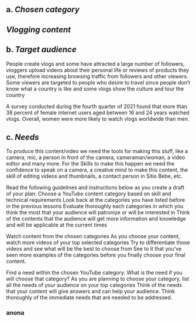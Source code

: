##  a. ***Chosen category***
## *Vlogging content*

## b. ***Target audience***
 People create vlogs and some have attracted a large number of followers, vloggers upload videos about their personal life or reviews of products they use, therefore increasing browsing traffic from followers and other viewers.
Some viewers are targeted to people who desire to travel since people don’t know what a country is like and some vlogs show the culture and tour the country
 
A survey conducted during the fourth quarter of 2021 found that more than 38 percent of female internet users aged between 16 and 24 years watched vlogs. Overall, women were more likely to watch vlogs worldwide than men.

## c. ***Needs***
To produce this content/video we need the tools for making this stuff, like a camera, mic, a person in front of the camera, cameraman/woman, a video editor and many more. For the Skills to make this happen we need the confidence to speak on a camera, a creative mind to make this content, the skill of editing videos and thumbnails, a contact person in Sitio Bebe, etc. 

Read the following guidelines and instructions below as you create a draft of your plan:
Choose a YouTube content category based on skill and technical requirements
Look back at the categories you have listed before in the previous lessons
Evaluate thoroughly each categories in which you think the most that your audience will patronize or will be interested in
Think of the contents that the audience will get more information and knowledge and will be applicable at the current times

Watch content from the chosen categories
As you choose your content, watch more videos of your top selected categories
Try to differentiate those videos and see what will be the best to choose from
See to it that you’ve seen more examples of the categories before you finally choose your final content.

Find a need within the chosen YouTube category.
What is the need if you will choose that category? As you are planning to choose your category, list all the needs of your audience on your top categories 
Think of the needs that your content will give answers and can help your audience. 
Think thoroughly of the immediate needs that are needed to be addressed.









































### anona
